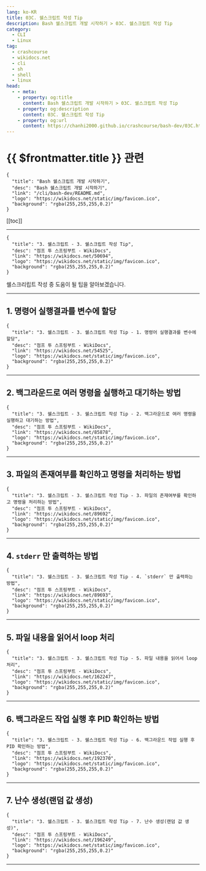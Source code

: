 ```yaml
---
lang: ko-KR
title: 03C. 쉘스크립트 작성 Tip
description: Bash 쉘스크립트 개발 시작하기 > 03C. 쉘스크립트 작성 Tip
category:
  - CLI
  - Linux
tag: 
  - crashcourse
  - wikidocs.net
  - cli
  - sh
  - shell
  - linux
head:
  - - meta:
    - property: og:title
      content: Bash 쉘스크립트 개발 시작하기 > 03C. 쉘스크립트 작성 Tip
    - property: og:description
      content: 03C. 쉘스크립트 작성 Tip
    - property: og:url
      content: https://chanhi2000.github.io/crashcourse/bash-dev/03C.html
---
```


# {{ $frontmatter.title }} 관련

```component VPCard
{
  "title": "Bash 쉘스크립트 개발 시작하기",
  "desc": "Bash 쉘스크립트 개발 시작하기",
  "link": "/cli/bash-dev/README.md",
  "logo": "https://wikidocs.net/static/img/favicon.ico",
  "background": "rgba(255,255,255,0.2)"
}
```

[[toc]]

---

```component VPCard
{
  "title": "3. 쉘스크립트 - 3. 쉘스크립트 작성 Tip",
  "desc": "점프 투 스프링부트 - WikiDocs",
  "link": "https://wikidocs.net/50694",
  "logo": "https://wikidocs.net/static/img/favicon.ico",
  "background": "rgba(255,255,255,0.2)"
}
```

쉘스크리립트 작성 중 도움이 될 팁을 알아보겠습니다.

---

## 1. 명령어 실행결과를 변수에 할당

```component VPCard
{
  "title": "3. 쉘스크립트 - 3. 쉘스크립트 작성 Tip - 1. 명령어 실행결과를 변수에 할당",
  "desc": "점프 투 스프링부트 - WikiDocs",
  "link": "https://wikidocs.net/54525",
  "logo": "https://wikidocs.net/static/img/favicon.ico",
  "background": "rgba(255,255,255,0.2)"
}
```

<!-- TODO: 작성 -->

---

## 2. 백그라운드로 여러 명령을 실행하고 대기하는 방법

```component VPCard
{
  "title": "3. 쉘스크립트 - 3. 쉘스크립트 작성 Tip - 2. 백그라운드로 여러 명령을 실행하고 대기하는 방법",
  "desc": "점프 투 스프링부트 - WikiDocs",
  "link": "https://wikidocs.net/85878",
  "logo": "https://wikidocs.net/static/img/favicon.ico",
  "background": "rgba(255,255,255,0.2)"
}
```

<!-- TODO: 작성 -->

---

## 3. 파일의 존재여부를 확인하고 명령을 처리하는 방법

```component VPCard
{
  "title": "3. 쉘스크립트 - 3. 쉘스크립트 작성 Tip - 3. 파일의 존재여부를 확인하고 명령을 처리하는 방법",
  "desc": "점프 투 스프링부트 - WikiDocs",
  "link": "https://wikidocs.net/89692",
  "logo": "https://wikidocs.net/static/img/favicon.ico",
  "background": "rgba(255,255,255,0.2)"
}
```

<!-- TODO: 작성 -->

---

## 4. `stderr` 만 출력하는 방법

```component VPCard
{
  "title": "3. 쉘스크립트 - 3. 쉘스크립트 작성 Tip - 4. `stderr` 만 출력하는 방법",
  "desc": "점프 투 스프링부트 - WikiDocs",
  "link": "https://wikidocs.net/89693",
  "logo": "https://wikidocs.net/static/img/favicon.ico",
  "background": "rgba(255,255,255,0.2)"
}
```

<!-- TODO: 작성 -->

---

## 5. 파일 내용을 읽어서 loop 처리

```component VPCard
{
  "title": "3. 쉘스크립트 - 3. 쉘스크립트 작성 Tip - 5. 파일 내용을 읽어서 loop 처리",
  "desc": "점프 투 스프링부트 - WikiDocs",
  "link": "https://wikidocs.net/162247",
  "logo": "https://wikidocs.net/static/img/favicon.ico",
  "background": "rgba(255,255,255,0.2)"
}
```

<!-- TODO: 작성 -->

---

## 6. 백그라운드 작업 실행 후 PID 확인하는 방법

```component VPCard
{
  "title": "3. 쉘스크립트 - 3. 쉘스크립트 작성 Tip - 6. 백그라운드 작업 실행 후 PID 확인하는 방법",
  "desc": "점프 투 스프링부트 - WikiDocs",
  "link": "https://wikidocs.net/192370",
  "logo": "https://wikidocs.net/static/img/favicon.ico",
  "background": "rgba(255,255,255,0.2)"
}
```

<!-- TODO: 작성 -->

---

## 7. 난수 생성(랜덤 값 생성)

```component VPCard
{
  "title": "3. 쉘스크립트 - 3. 쉘스크립트 작성 Tip - 7. 난수 생성(랜덤 값 생성)",
  "desc": "점프 투 스프링부트 - WikiDocs",
  "link": "https://wikidocs.net/196249",
  "logo": "https://wikidocs.net/static/img/favicon.ico",
  "background": "rgba(255,255,255,0.2)"
}
```

<!-- TODO: 작성 -->

---
